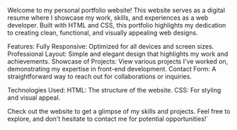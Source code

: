 Welcome to my personal portfolio website! This website serves as a digital resume where I showcase my work, skills, and experiences as a web developer. Built with HTML and CSS, this portfolio highlights my dedication to creating clean, functional, and visually appealing web designs.

Features:
Fully Responsive: Optimized for all devices and screen sizes.
Professional Layout: Simple and elegant design that highlights my work and achievements.
Showcase of Projects: View various projects I've worked on, demonstrating my expertise in front-end development.
Contact Form: A straightforward way to reach out for collaborations or inquiries.

Technologies Used:
HTML: The structure of the website.
CSS: For styling and visual appeal.


Check out the website to get a glimpse of my skills and projects. Feel free to explore, and don't hesitate to contact me for potential opportunities!`
